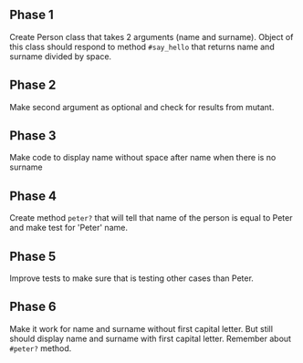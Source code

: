 ## Phase 1

Create Person class that takes 2 arguments (name and surname). Object of this class
should respond to method `#say_hello` that returns name and surname divided by space.

## Phase 2

Make second argument as optional and check for results from mutant.

## Phase 3

Make code to display name without space after name when there is no surname

## Phase 4

Create method `peter?` that will tell that name of the person is equal to Peter
and make test for 'Peter' name.

## Phase 5

Improve tests to make sure that is testing other cases than Peter.

## Phase 6

Make it work for name and surname without first capital letter. But still should
display name and surname with first capital letter. Remember about `#peter?` method.
